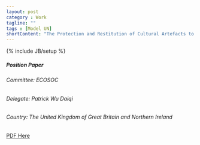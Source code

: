 ```yaml
---
layout: post
category : Work
tagline: ""
tags : [Model UN]
shortContent: "The Protection and Restitution of Cultural Artefacts to its Original Countries has long been a hot spot issue in various committee conferences of United Nations."
---
```

{% include JB/setup %}

##### Position Paper

###### Committee: ECOSOC

###### Delegate: Patrick Wu Daiqi

###### Country: The United Kingdom of Great Britain and Northern Ireland

[PDF Here](https://raw.githubusercontent.com/magetron/pdf/master/%5BECOSOC%5DUK.Position.Paper.pdf)
